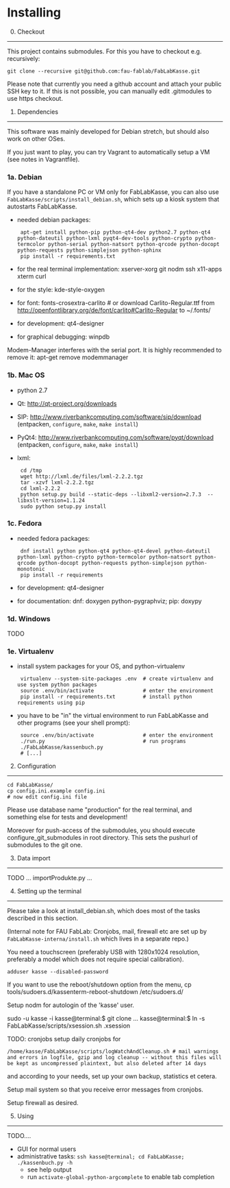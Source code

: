 Installing
==========

0. Checkout
-----------

This project contains submodules. For this you have to checkout e.g. recursively:

`git clone --recursive git@github.com:fau-fablab/FabLabKasse.git`

Please note that currently you need a github account and attach your public SSH key to it. If this is not possible, you can manually edit .gitmodules to use https checkout.

1.  Dependencies
----------------

This software was mainly developed for Debian stretch, but should also work on other OSes.

If you just want to play, you can try Vagrant to automatically setup a VM (see notes in Vagrantfile).

### 1a. Debian

If you have a standalone PC or VM only for FabLabKasse, you can also use `FabLabKasse/scripts/install_debian.sh`, which sets up a kiosk system that autostarts FabLabKasse.

 - needed debian packages:

        apt-get install python-pip python-qt4-dev python2.7 python-qt4 python-dateutil python-lxml pyqt4-dev-tools python-crypto python-termcolor python-serial python-natsort python-qrcode python-docopt python-requests python-simplejson python-sphinx
        pip install -r requirements.txt

 - for the real terminal implementation: xserver-xorg git nodm ssh x11-apps xterm curl
 - for the style: kde-style-oxygen
 - for font: fonts-crosextra-carlito # or download Carlito-Regular.ttf from http://openfontlibrary.org/de/font/carlito#Carlito-Regular to ~/.fonts/
 - for development: qt4-designer
 - for graphical debugging: winpdb


Modem-Manager interferes with the serial port. It is highly recommended to remove it:
    apt-get remove modemmanager

### 1b. Mac OS

 - python 2.7
 - Qt: http://qt-project.org/downloads
 - SIP: http://www.riverbankcomputing.com/software/sip/download (entpacken, `configure`, `make`, `make install`)
 - PyQt4: http://www.riverbankcomputing.com/software/pyqt/download (entpacken, `configure`, `make`, `make install`)
 - lxml:

        cd /tmp
        wget http://lxml.de/files/lxml-2.2.2.tgz
        tar -xzvf lxml-2.2.2.tgz
        cd lxml-2.2.2
        python setup.py build --static-deps --libxml2-version=2.7.3  --libxslt-version=1.1.24
        sudo python setup.py install


### 1c. Fedora

 - needed fedora packages:

        dnf install python python-qt4 python-qt4-devel python-dateutil python-lxml python-crypto python-termcolor python-natsort python-qrcode python-docopt python-requests python-simplejson python-monotonic
        pip install -r requirements

 - for development: qt4-designer
 - for documentation: dnf: doxygen python-pygraphviz; pip: doxypy

### 1d. Windows

 TODO

### 1e. Virtualenv

 - install system packages for your OS, and python-virtualenv

        virtualenv --system-site-packages .env  # create virtualenv and use system python packages
        source .env/bin/activate                # enter the environment
        pip install -r requirements.txt         # install python requirements using pip

 - you have to be "in" the virtual environment to run FabLabKasse and other programs (see your shell prompt):

        source .env/bin/activate                # enter the environment
        ./run.py                                # run programs
        ./FabLabKasse/kassenbuch.py
        # [...]

2.  Configuration
-----------------

    cd FabLabKasse/
    cp config.ini.example config.ini
    # now edit config.ini file

Please use database name "production" for the real terminal, and something else for tests and development!

Moreover for push-access of the submodules, you should execute configure_git_submodules in root directory. This sets the pushurl of submodules to the git one.

3.  Data import
---------------

TODO ... importProdukte.py ...

4.  Setting up the terminal
---------------------------

Please take a look at install_debian.sh, which does most of the tasks described in this section.

(Internal note for FAU FabLab: Cronjobs, mail, firewall etc are set up by `FabLabKasse-interna/install.sh` which lives in a separate repo.)

You need a touchscreen (preferably USB with 1280x1024 resolution, preferably a model which does not require special calibration).

    adduser kasse --disabled-password

If you want to use the reboot/shutdown option from the menu,
cp tools/sudoers.d/kassenterm-reboot-shutdown /etc/sudoers.d/

Setup nodm for autologin of the 'kasse' user.

sudo -u kasse -i
    kasse@terminal:$ git clone  ...
    kasse@terminal:$ ln -s FabLabKasse/scripts/xsession.sh .xsession

TODO: cronjobs
setup daily cronjobs for

    /home/kasse/FabLabKasse/scripts/logWatchAndCleanup.sh # mail warnings and errors in logfile, gzip and log cleanup -- without this files will be kept as uncompressed plaintext, but also deleted after 14 days

and according to your needs, set up your own backup, statistics et cetera.

Setup mail system so that you receive error messages from cronjobs.

Setup firewall as desired.

5. Using
--------

TODO....

 - GUI for normal users
 - administrative tasks: `ssh kasse@terminal; cd FabLabKasse; ./kassenbuch.py -h`
    - see help output
    - run `activate-global-python-argcomplete` to enable tab completion
